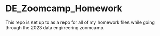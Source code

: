 # DE_Zoomcamp_Homework
This  repo is set up to as a repo for all of my homework files while going through the 2023 data engineering zoomcamp. 